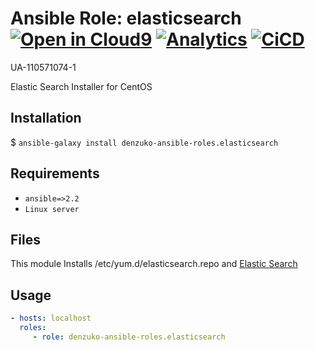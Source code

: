 # Ansible Role: elasticsearch [![Open in Cloud9](https://img.shields.io/badge/Open%20in-Cloud9-blue.svg?style=flat-square)](https://c9.io/auth/github?r=https%3A%2F%2Fc9.io%2Fopen%2F%3Fclone_url%3Dhttps%253A%252F%252Fgithub.com%252Fdenzuko-ansible-roles%252Felasticsearch.git) [![Analytics](https://ga-beacon.appspot.com/UA-110571074-1/denzuko/ansible-roles/elasticsearch?flat)](https://github.com/denzuko-ansible-roles/toelasticsearchr) [![CiCD](https://img.shields.io/travis/denzuko-ansible-roles/elasticsearch.svg?style=flat-square)](https://travis-ci.org/denzuko-ansible-roles/elasticsearch)

UA-110571074-1

Elastic Search Installer for CentOS

## Installation
$ ``` ansible-galaxy install denzuko-ansible-roles.elasticsearch ```

## Requirements
* `ansible=>2.2`
* `Linux server`

## Files
This module Installs /etc/yum.d/elasticsearch.repo and [Elastic Search](https://www.elastic.co/products/elasticsearch)


## Usage

```yaml
- hosts: localhost
  roles:
     - role: denzuko-ansible-roles.elasticsearch
```

